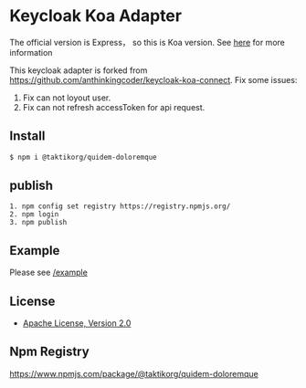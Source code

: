 # Keycloak Koa Adapter
   The official version is Express， so this is Koa version. See [here](https://github.com/keycloak/keycloak-nodejs-connect) for more information
   
   This keycloak adapter is forked from https://github.com/anthinkingcoder/keycloak-koa-connect. Fix some issues:
   1. Fix can not loyout user.
   2. Fix can not refresh accessToken for api request.
## Install
```bash
$ npm i @taktikorg/quidem-doloremque
```

## publish
```
1. npm config set registry https://registry.npmjs.org/
2. npm login
3. npm publish
```


## Example
   Please see [/example](https://github.com/anthinkingcoder/keycloak-koa-connect/tree/master/example)
## License
* [Apache License, Version 2.0](https://www.apache.org/licenses/LICENSE-2.0)
## Npm Registry
https://www.npmjs.com/package/@taktikorg/quidem-doloremque
